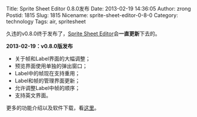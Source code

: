 Title: Sprite Sheet Editor 0.8.0发布
Date: 2013-02-19 14:36:05
Author: zrong
Postid: 1815
Slug: 1815
Nicename: sprite-sheet-editor-0-8-0
Category: technology
Tags: air, spritesheet

久违的v0.8.0终于发布了，[Sprite Sheet
Editor](http://zengrong.net/sprite_sheet_editor)会**一直更新**下去的。

**2013-02-19：v0.8.0版发布**

-   关于帧和Label界面的大幅调整；
-   预览界面使用单独的弹出窗口；
-   Label中的帧现在支持重用；
-   Label和帧的管理界面更新；
-   允许调整Label中帧的顺序；
-   支持英文界面。

更多的功能介绍以及软件下载，看[这里](http://zengrong.net/sprite_sheet_editor)。

